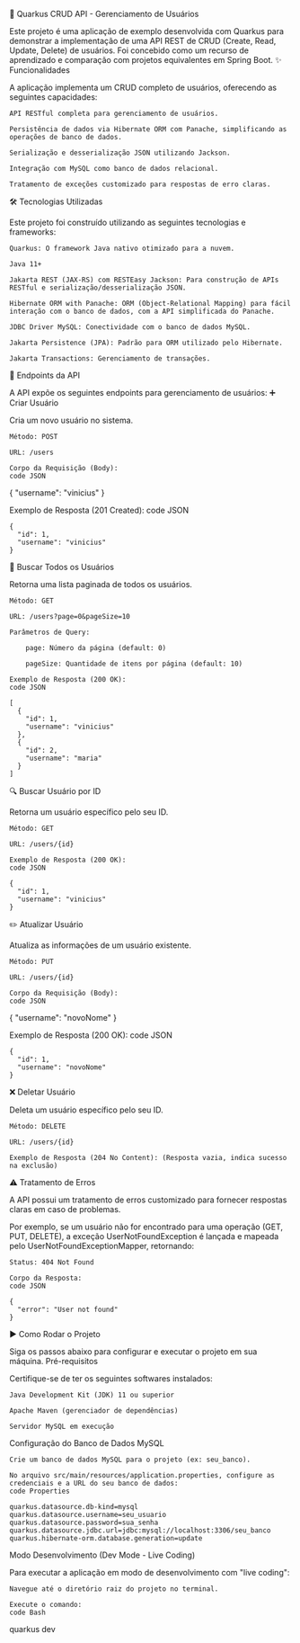 🚀 Quarkus CRUD API - Gerenciamento de Usuários

Este projeto é uma aplicação de exemplo desenvolvida com Quarkus para demonstrar a implementação de uma API REST de CRUD (Create, Read, Update, Delete) de usuários. Foi concebido como um recurso de aprendizado e comparação com projetos equivalentes em Spring Boot.
✨ Funcionalidades

A aplicação implementa um CRUD completo de usuários, oferecendo as seguintes capacidades:

    API RESTful completa para gerenciamento de usuários.

    Persistência de dados via Hibernate ORM com Panache, simplificando as operações de banco de dados.

    Serialização e desserialização JSON utilizando Jackson.

    Integração com MySQL como banco de dados relacional.

    Tratamento de exceções customizado para respostas de erro claras.

🛠️ Tecnologias Utilizadas

Este projeto foi construído utilizando as seguintes tecnologias e frameworks:

    Quarkus: O framework Java nativo otimizado para a nuvem.

    Java 11+

    Jakarta REST (JAX-RS) com RESTEasy Jackson: Para construção de APIs RESTful e serialização/desserialização JSON.

    Hibernate ORM with Panache: ORM (Object-Relational Mapping) para fácil interação com o banco de dados, com a API simplificada do Panache.

    JDBC Driver MySQL: Conectividade com o banco de dados MySQL.

    Jakarta Persistence (JPA): Padrão para ORM utilizado pelo Hibernate.

    Jakarta Transactions: Gerenciamento de transações.

📌 Endpoints da API

A API expõe os seguintes endpoints para gerenciamento de usuários:
➕ Criar Usuário

Cria um novo usuário no sistema.

    Método: POST

    URL: /users
    
    Corpo da Requisição (Body):
    code JSON    
{
  "username": "vinicius"
}

  

Exemplo de Resposta (201 Created):
code JSON
        
    {
      "id": 1,
      "username": "vinicius"
    }   

📄 Buscar Todos os Usuários

Retorna uma lista paginada de todos os usuários.

    Método: GET

    URL: /users?page=0&pageSize=10

    Parâmetros de Query:

        page: Número da página (default: 0)

        pageSize: Quantidade de itens por página (default: 10)

    Exemplo de Resposta (200 OK):
    code JSON
        
    [
      {
        "id": 1,
        "username": "vinicius"
      },
      {
        "id": 2,
        "username": "maria"
      }
    ]


🔍 Buscar Usuário por ID

Retorna um usuário específico pelo seu ID.

    Método: GET

    URL: /users/{id}

    Exemplo de Resposta (200 OK):
    code JSON

    {
      "id": 1,
      "username": "vinicius"
    }

✏️ Atualizar Usuário

Atualiza as informações de um usuário existente.

    Método: PUT

    URL: /users/{id}

    Corpo da Requisição (Body):
    code JSON
    
{
  "username": "novoNome"
}

  

Exemplo de Resposta (200 OK):
code JSON

    {
      "id": 1,
      "username": "novoNome"
    }

❌ Deletar Usuário

Deleta um usuário específico pelo seu ID.

    Método: DELETE

    URL: /users/{id}

    Exemplo de Resposta (204 No Content): (Resposta vazia, indica sucesso na exclusão)

⚠️ Tratamento de Erros

A API possui um tratamento de erros customizado para fornecer respostas claras em caso de problemas.

Por exemplo, se um usuário não for encontrado para uma operação (GET, PUT, DELETE), a exceção UserNotFoundException é lançada e mapeada pelo UserNotFoundExceptionMapper, retornando:

    Status: 404 Not Found

    Corpo da Resposta:
    code JSON
        
    {
      "error": "User not found"
    }
 

▶️ Como Rodar o Projeto

Siga os passos abaixo para configurar e executar o projeto em sua máquina.
Pré-requisitos

Certifique-se de ter os seguintes softwares instalados:

    Java Development Kit (JDK) 11 ou superior

    Apache Maven (gerenciador de dependências)

    Servidor MySQL em execução

Configuração do Banco de Dados MySQL

    Crie um banco de dados MySQL para o projeto (ex: seu_banco).

    No arquivo src/main/resources/application.properties, configure as credenciais e a URL do seu banco de dados:
    code Properties
        
    quarkus.datasource.db-kind=mysql
    quarkus.datasource.username=seu_usuario
    quarkus.datasource.password=sua_senha
    quarkus.datasource.jdbc.url=jdbc:mysql://localhost:3306/seu_banco
    quarkus.hibernate-orm.database.generation=update


Modo Desenvolvimento (Dev Mode - Live Coding)

Para executar a aplicação em modo de desenvolvimento com "live coding":

    Navegue até o diretório raiz do projeto no terminal.

    Execute o comando:
    code Bash

quarkus dev

  
